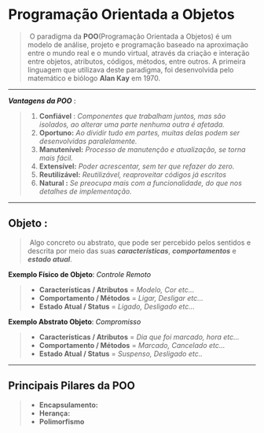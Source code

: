 # 												Programação Orientada a Objetos


> ​		 O paradigma da **POO**(Programação Orientada a Objetos) é um  modelo de análise, projeto e programação baseado na aproximação entre o mundo real e o mundo virtual, através da criação e interação entre objetos, atributos, códigos, métodos, entre outros. A primeira linguagem que utilizava deste paradigma, foi desenvolvida pelo matemático e biólogo **Alan Kay** em 1970.
>

---

***Vantagens da POO*** :

> 1. **Confiável** : *Componentes que trabalham juntos, mas são isolados, ao alterar uma parte nenhuma outra é afetada.*
> 2. **Oportuno:** *Ao dividir tudo em partes, muitas delas podem ser desenvolvidas paralelamente.*
> 3. **Manutenível:** *Processo de manutenção e atualização, se torna mais fácil.*
> 4. **Extensível:** *Poder acrescentar, sem ter que refazer do zero.*  
> 5. **Reutilizável:** *Reutilizável, reaproveitar códigos já escritos* 
> 6. **Natural :** *Se preocupa mais com a funcionalidade, do que nos detalhes de implementação.*
>

---

## Objeto :

> ​	Algo concreto ou abstrato, que pode ser percebido pelos sentidos e descrita por meio das suas ***características***, ***comportamentos*** e ***estado atual***.
>

**Exemplo Físico de Objeto**: *Controle Remoto*

> - **Características / Atributos**   =  *Modelo, Cor   etc...*
> - **Comportamento / Métodos** =  *Ligar, Desligar   etc...*
> - **Estado Atual / Status**          =  *Ligado, Desligado   etc...* 
>

**Exemplo Abstrato Objeto**: *Compromisso*

> - **Características / Atributos**   =  *Dia que foi marcado, hora  etc...*
> - **Comportamento / Métodos** =  *Marcado, Cancelado  etc...*
> - **Estado Atual / Status**          =  *Suspenso, Desligado   etc..*
>

----

## Principais Pilares da POO

> - **Encapsulamento:**
> - **Herança:**
> - **Polimorfismo**

